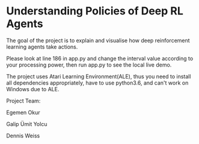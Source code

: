 # Understanding Policies of Deep RL Agents

The goal of the project is to explain and visualise how deep reinforcement learning agents take actions.

Please look at line 186 in app.py and change the interval value according to your processing power, then run app.py to see the local live demo.

The project uses Atari Learning Environment(ALE), thus you need to install all dependencies appropriately, have to use python3.6, and can't work on Windows due to ALE. 

Project Team:

Egemen Okur

Galip Ümit Yolcu

Dennis Weiss
